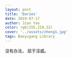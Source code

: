 ```yaml
---
layout: post
title: 'Daries'
date: 2019-07-17
author: Jian Yao
color: rgb(255,210,32)
cover: '../assets/zheng1.jpg'
tags: Baoyugang Library
---
```

没有办法， 屈于淫威。
